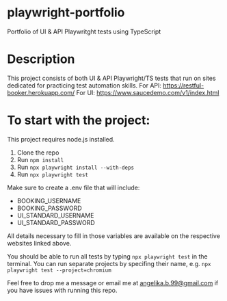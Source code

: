 # playwright-portfolio

Portfolio of UI &amp; API Playwritght tests using TypeScript

# Description

This project consists of both UI & API Playwright/TS tests that run on sites dedicated for practicing test automation skills.
For API: https://restful-booker.herokuapp.com/
For UI: https://www.saucedemo.com/v1/index.html

# To start with the project:

This project requires node.js installed.

1. Clone the repo
2. Run `npm install`
3. Run `npx playwright install --with-deps`
4. Run `npx playwright test`

Make sure to create a .env file that will include:

- BOOKING_USERNAME
- BOOKING_PASSWORD
- UI_STANDARD_USERNAME
- UI_STANDARD_PASSWORD

All details necessary to fill in those variables are available on the respective websites linked above.

You should be able to run all tests by typing `npx playwright test` in the terminal. You can run separate projects by specifing their name, e.g. `npx playwright test --project=chromium`

Feel free to drop me a message or email me at angelika.b.99@gmail.com if you have issues with running this repo.

